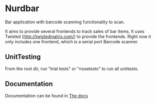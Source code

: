 Nurdbar
=======

Bar application with barcode scanning functionality to scan.

It aims to provide several frontends to track sales of bar items. It uses Twisted (http://twistedmatrix.com/) to provide the frontends.
Right now it only includes one frontend, which is a serial port Barcode scanner.

UnitTesting
-----------
From the root dir, run "trial tests" or "nosetests" to run all unittests.

Documentation
-------------
Documentation can be found in [The docs](docs/_build/html/index.html)
